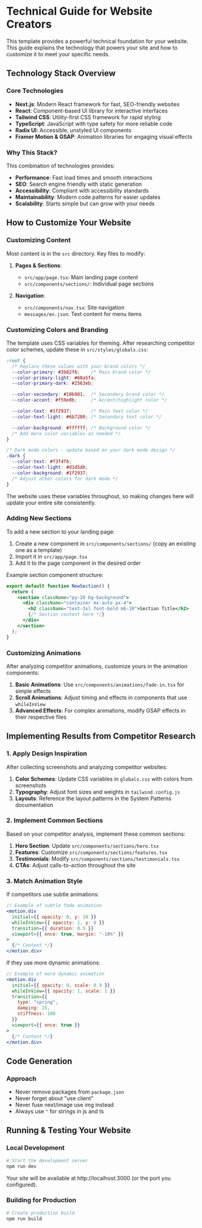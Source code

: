 # Technical Guide for Website Creators

This template provides a powerful technical foundation for your website. This guide explains the technology that powers your site and how to customize it to meet your specific needs.

## Technology Stack Overview

### Core Technologies
- **Next.js**: Modern React framework for fast, SEO-friendly websites
- **React**: Component-based UI library for interactive interfaces
- **Tailwind CSS**: Utility-first CSS framework for rapid styling
- **TypeScript**: JavaScript with type safety for more reliable code
- **Radix UI**: Accessible, unstyled UI components
- **Framer Motion & GSAP**: Animation libraries for engaging visual effects

### Why This Stack?
This combination of technologies provides:
- **Performance**: Fast load times and smooth interactions
- **SEO**: Search engine friendly with static generation
- **Accessibility**: Compliant with accessibility standards
- **Maintainability**: Modern code patterns for easier updates
- **Scalability**: Starts simple but can grow with your needs

## How to Customize Your Website

### Customizing Content
Most content is in the `src` directory. Key files to modify:

1. **Pages & Sections**:
   - `src/app/page.tsx`: Main landing page content
   - `src/components/sections/`: Individual page sections

2. **Navigation**:
   - `src/components/nav.tsx`: Site navigation
   - `messages/en.json`: Text content for menu items

### Customizing Colors and Branding

The template uses CSS variables for theming. After researching competitor color schemes, update these in `src/styles/globals.css`:

```css
:root {
  /* Replace these values with your brand colors */
  --color-primary: #3b82f6;    /* Main brand color */
  --color-primary-light: #60a5fa;
  --color-primary-dark: #2563eb;

  --color-secondary: #10b981;  /* Secondary brand color */
  --color-accent: #f59e0b;     /* Accent/highlight color */

  --color-text: #1f2937;       /* Main text color */
  --color-text-light: #6b7280; /* Secondary text color */

  --color-background: #ffffff; /* Background color */
  /* Add more color variables as needed */
}

/* Dark mode colors - update based on your dark mode design */
.dark {
  --color-text: #f3f4f6;
  --color-text-light: #d1d5db;
  --color-background: #1f2937;
  /* Adjust other colors for dark mode */
}
```

The website uses these variables throughout, so making changes here will update your entire site consistently.

### Adding New Sections

To add a new section to your landing page:

1. Create a new component in `src/components/sections/` (copy an existing one as a template)
2. Import it in `src/app/page.tsx`
3. Add it to the page component in the desired order

Example section component structure:
```jsx
export default function NewSection() {
  return (
    <section className="py-20 bg-background">
      <div className="container mx-auto px-4">
        <h2 className="text-3xl font-bold mb-10">Section Title</h2>
        {/* Section content here */}
      </div>
    </section>
  );
}
```

### Customizing Animations

After analyzing competitor animations, customize yours in the animation components:

1. **Basic Animations**: Use `src/components/animations/fade-in.tsx` for simple effects
2. **Scroll Animations**: Adjust timing and effects in components that use `whileInView`
3. **Advanced Effects**: For complex animations, modify GSAP effects in their respective files

## Implementing Results from Competitor Research

### 1. Apply Design Inspiration

After collecting screenshots and analyzing competitor websites:

1. **Color Schemes**: Update CSS variables in `globals.css` with colors from screenshots
2. **Typography**: Adjust font sizes and weights in `tailwind.config.js`
3. **Layouts**: Reference the layout patterns in the System Patterns documentation

### 2. Implement Common Sections

Based on your competitor analysis, implement these common sections:

1. **Hero Section**: Update `src/components/sections/hero.tsx`
2. **Features**: Customize `src/components/sections/features.tsx`
3. **Testimonials**: Modify `src/components/sections/testimonials.tsx`
4. **CTAs**: Adjust calls-to-action throughout the site

### 3. Match Animation Style

If competitors use subtle animations:
```jsx
// Example of subtle fade animation
<motion.div
  initial={{ opacity: 0, y: 10 }}
  whileInView={{ opacity: 1, y: 0 }}
  transition={{ duration: 0.5 }}
  viewport={{ once: true, margin: "-10%" }}
>
  {/* Content */}
</motion.div>
```

If they use more dynamic animations:
```jsx
// Example of more dynamic animation
<motion.div
  initial={{ opacity: 0, scale: 0.9 }}
  whileInView={{ opacity: 1, scale: 1 }}
  transition={{
    type: "spring",
    damping: 15,
    stiffness: 100
  }}
  viewport={{ once: true }}
>
  {/* Content */}
</motion.div>
```

## Code Generation

### Approach

- Never remove packages from `package.json`
- Never forget about "use client"
- Never fuse next/image use img instead
- Always use `"` for strings in js and ts

## Running & Testing Your Website

### Local Development

```bash
# Start the development server
npm run dev
```

Your site will be available at http://localhost:3000 (or the port you configured).

### Building for Production

```bash
# Create production build
npm run build
```
